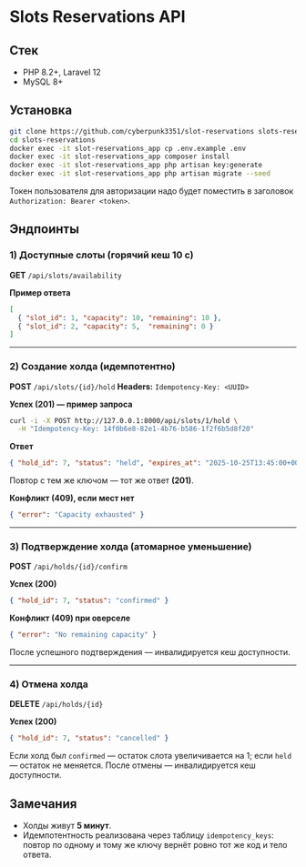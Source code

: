 # Slots Reservations API

## Стек

* PHP 8.2+, Laravel 12
* MySQL 8+

## Установка

```bash
git clone https://github.com/cyberpunk3351/slot-reservations slots-reservations
cd slots-reservations
docker exec -it slot-reservations_app cp .env.example .env
docker exec -it slot-reservations_app composer install
docker exec -it slot-reservations_app php artisan key:generate
docker exec -it slot-reservations_app php artisan migrate --seed
```
Токен пользователя для авторизации надо будет поместить в заголовок `Authorization: Bearer <token>`.
## Эндпоинты

### 1) Доступные слоты (горячий кеш 10 с)

**GET** `/api/slots/availability`

**Пример ответа**

```json
[
  { "slot_id": 1, "capacity": 10, "remaining": 10 },
  { "slot_id": 2, "capacity": 5,  "remaining": 0 }
]
```

---

### 2) Создание холда (идемпотентно)

**POST** `/api/slots/{id}/hold`
**Headers:** `Idempotency-Key: <UUID>`

**Успех (201) — пример запроса**

```bash
curl -i -X POST http://127.0.0.1:8000/api/slots/1/hold \
  -H "Idempotency-Key: 14f0b6e8-82e1-4b76-b586-1f2f6b5d8f20"
```

**Ответ**

```json
{ "hold_id": 7, "status": "held", "expires_at": "2025-10-25T13:45:00+00:00" }
```

Повтор с тем же ключом — тот же ответ **(201)**.

**Конфликт (409), если мест нет**

```json
{ "error": "Capacity exhausted" }
```

---

### 3) Подтверждение холда (атомарное уменьшение)

**POST** `/api/holds/{id}/confirm`

**Успех (200)**

```json
{ "hold_id": 7, "status": "confirmed" }
```

**Конфликт (409) при оверселе**

```json
{ "error": "No remaining capacity" }
```

После успешного подтверждения — инвалидируется кеш доступности.

---

### 4) Отмена холда

**DELETE** `/api/holds/{id}`

**Успех (200)**

```json
{ "hold_id": 7, "status": "cancelled" }
```

Если холд был `confirmed` — остаток слота увеличивается на 1; если `held` — остаток не меняется. После отмены — инвалидируется кеш доступности.

## Замечания

* Холды живут **5 минут**.
* Идемпотентность реализована через таблицу `idempotency_keys`: повтор по одному и тому же ключу вернёт ровно тот же код и тело ответа.
